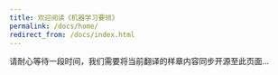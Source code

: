 ```yaml
---
title: 欢迎阅读《机器学习要领》
permalink: /docs/home/
redirect_from: /docs/index.html
---
```


请耐心等待一段时间，我们需要将当前翻译的样章内容同步开源至此页面...
